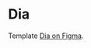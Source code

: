 # Dia

Template
[Dia on Figma](<https://www.figma.com/file/vhfzZ7SqWGkMGd5iCDdBCy/Air-(formerly-Dia)?node-id=9138%3A35>).
